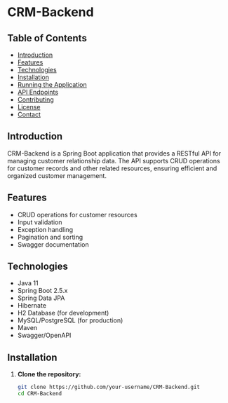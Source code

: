 # CRM-Backend

## Table of Contents

- [Introduction](#introduction)
- [Features](#features)
- [Technologies](#technologies)
- [Installation](#installation)
- [Running the Application](#running-the-application)
- [API Endpoints](#api-endpoints)
- [Contributing](#contributing)
- [License](#license)
- [Contact](#contact)

## Introduction

CRM-Backend is a Spring Boot application that provides a RESTful API for managing customer relationship data. The API supports CRUD operations for customer records and other related resources, ensuring efficient and organized customer management.

## Features

- CRUD operations for customer resources
- Input validation
- Exception handling
- Pagination and sorting
- Swagger documentation

## Technologies

- Java 11
- Spring Boot 2.5.x
- Spring Data JPA
- Hibernate
- H2 Database (for development)
- MySQL/PostgreSQL (for production)
- Maven
- Swagger/OpenAPI

## Installation

1. **Clone the repository:**

   ```bash
   git clone https://github.com/your-username/CRM-Backend.git
   cd CRM-Backend
